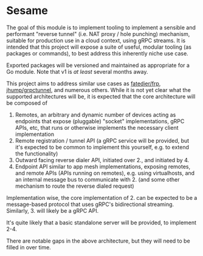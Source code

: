# Sesame

The goal of this module is to implement tooling to implement a sensible and performant "reverse tunnel" (i.e. NAT proxy
/ hole punching) mechanism, suitable for production use in a cloud context, using gRPC streams. It is intended that this
project will expose a suite of useful, modular tooling (as packages or commands), to best address this inherently niche
use case.

Exported packages will be versioned and maintained as appropriate for a Go module. Note that v1 is _at least_ several
months away.

This project aims to address similar use cases as [fatedier/frp](https://github.com/fatedier/frp),
[jhump/grpctunnel](https://github.com/jhump/grpctunnel), and numerous others. While it is not yet clear what the
supported architectures will be, it is expected that the core architecture will be composed of

1. Remotes, an arbitrary and dynamic number of devices acting as endpoints that expose (pluggable) "socket"
   implementations, gRPC APIs, etc, that runs or otherwise implements the necessary client implementation
2. Remote registration / tunnel API (a gRPC service will be provided, but it's expected to be common to implement this
   yourself, e.g. to extend the functionality)
3. Outward facing reverse dialer API, initiated over 2., and initiated by 4.
4. Endpoint API similar to app mesh implementations, exposing remotes, and remote APIs (APIs running on remotes), e.g.
   using virtualhosts, and an internal message bus to communicate with 2. (and some other mechanism to route the reverse
   dialed request)

Implementation wise, the core implementation of 2. can be expected to be a message-based protocol that uses gRPC's
bidirectional streaming. Similarly, 3. will likely be a gRPC API.

It's quite likely that a basic standalone server will be provided, to implement 2-4.

There are notable gaps in the above architecture, but they will need to be filled in over time.
